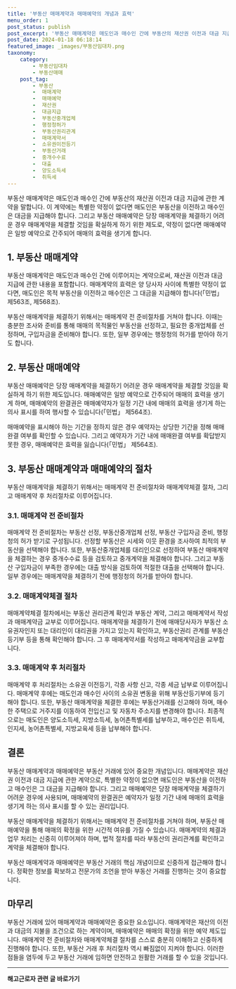 ```yaml
---
title: '부동산 매매계약과 매매예약의 개념과 효력'
menu_order: 1
post_status: publish
post_excerpt: '부동산 매매계약은 매도인과 매수인 간에 부동산의 재산권 이전과 대금 지급에 관한 계약을 말합니다. 이 계약에는 특별한 약정이 없다면 매도인은 부동산을 이전하고 매수인은 대금을 지급해야 합니다. 그리고 부동산 매매예약은 당장 매매계약을 체결하기 어려운 경우 매매계약을 체결할 것임을 확실하게 하기 위한 제도로, 약정이 없다면 매매예약은 일방 예약으로 간주되어 매매의 효력을 생기게 합니다.'
post_date: 2024-01-18 06:18:14
featured_image: _images/부동산임대차.png
taxonomy:
    category:
        - 부동산임대차
        - 부동산매매
    post_tag:
        - 부동산
        -  매매계약
        -  매매예약
        -  재산권
        -  대금지급
        -  부동산중개업체
        -  행정청허가
        -  부동산권리관계
        -  매매계약서
        -  소유권이전등기
        -  부동산거래
        -  중개수수료
        -  대출
        -  양도소득세
        -  취득세
---
```



부동산 매매계약은 매도인과 매수인 간에 부동산의 재산권 이전과 대금 지급에 관한 계약을 말합니다. 이 계약에는 특별한 약정이 없다면 매도인은 부동산을 이전하고 매수인은 대금을 지급해야 합니다. 그리고 부동산 매매예약은 당장 매매계약을 체결하기 어려운 경우 매매계약을 체결할 것임을 확실하게 하기 위한 제도로, 약정이 없다면 매매예약은 일방 예약으로 간주되어 매매의 효력을 생기게 합니다.

## 1. 부동산 매매계약

부동산 매매계약은 매도인과 매수인 간에 이루어지는 계약으로써, 재산권 이전과 대금 지급에 관한 내용을 포함합니다. 매매계약의 효력은 양 당사자 사이에 특별한 약정이 없다면, 매도인은 목적 부동산을 이전하고 매수인은 그 대금을 지급해야 합니다(「민법」 제563조, 제568조).

부동산 매매계약을 체결하기 위해서는 매매계약 전 준비절차를 거쳐야 합니다. 이때는 충분한 조사와 준비를 통해 매매의 목적물인 부동산을 선정하고, 필요한 중개업체를 선정하며, 구입자금을 준비해야 합니다. 또한, 일부 경우에는 행정청의 허가를 받아야 하기도 합니다.

## 2. 부동산 매매예약

부동산 매매예약은 당장 매매계약을 체결하기 어려운 경우 매매계약을 체결할 것임을 확실하게 하기 위한 제도입니다. 매매예약은 일방 예약으로 간주되어 매매의 효력을 생기게 하며, 매매예약의 완결권은 매매예약자가 일정 기간 내에 매매의 효력을 생기게 하는 의사 표시를 하여 행사할 수 있습니다(「민법」 제564조).

매매예약을 표시해야 하는 기간을 정하지 않은 경우 예약자는 상당한 기간을 정해 매매완결 여부를 확인할 수 있습니다. 그리고 예약자가 기간 내에 매매완결 여부를 확답받지 못한 경우, 매매예약은 효력을 잃습니다(「민법」 제564조).

## 3. 부동산 매매계약과 매매예약의 절차

부동산 매매계약을 체결하기 위해서는 매매계약 전 준비절차와 매매계약체결 절차, 그리고 매매계약 후 처리절차로 이루어집니다.

### 3.1. 매매계약 전 준비절차

매매계약 전 준비절차는 부동산 선정, 부동산중개업체 선정, 부동산 구입자금 준비, 행정청의 허가 받기로 구성됩니다. 선정할 부동산은 시세와 이웃 환경을 조사하여 최적의 부동산을 선택해야 합니다. 또한, 부동산중개업체를 대리인으로 선정하여 부동산 매매계약을 체결하는 경우 중개수수료 등을 검토하고 중개계약을 체결해야 합니다. 그리고 부동산 구입자금이 부족한 경우에는 대출 방식을 검토하여 적절한 대출을 선택해야 합니다. 일부 경우에는 매매계약을 체결하기 전에 행정청의 허가를 받아야 합니다.

### 3.2. 매매계약체결 절차

매매계약체결 절차에서는 부동산 권리관계 확인과 부동산 계약, 그리고 매매계약서 작성과 매매계약금 교부로 이루어집니다. 매매계약을 체결하기 전에 매매당사자가 부동산 소유권자인지 또는 대리인이 대리권을 가지고 있는지 확인하고, 부동산권리 관계를 부동산등기부 등을 통해 확인해야 합니다. 그 후 매매계약서를 작성하고 매매계약금을 교부합니다.

### 3.3. 매매계약 후 처리절차

매매계약 후 처리절차는 소유권 이전등기, 각종 사항 신고, 각종 세금 납부로 이루어집니다. 매매계약 후에는 매도인과 매수인 사이의 소유권 변동을 위해 부동산등기부에 등기해야 합니다. 또한, 부동산 매매계약을 체결한 후에는 부동산거래를 신고해야 하며, 매수한 주택으로 거주지를 이동하여 전입신고 및 자동차 주소지를 변경해야 합니다. 최종적으로는 매도인은 양도소득세, 지방소득세, 농어촌특별세를 납부하고, 매수인은 취득세, 인지세, 농어촌특별세, 지방교육세 등을 납부해야 합니다.

## 결론

부동산 매매계약과 매매예약은 부동산 거래에 있어 중요한 개념입니다. 매매계약은 재산권 이전과 대금 지급에 관한 계약으로, 특별한 약정이 없으면 매도인은 부동산을 이전하고 매수인은 그 대금을 지급해야 합니다. 그리고 매매예약은 당장 매매계약을 체결하기 어려운 경우에 사용되며, 매매예약의 완결권은 예약자가 일정 기간 내에 매매의 효력을 생기게 하는 의사 표시를 할 수 있는 권리입니다.

부동산 매매계약을 체결하기 위해서는 매매계약 전 준비절차를 거쳐야 하며, 부동산 매매예약을 통해 매매의 확정을 위한 시간적 여유를 가질 수 있습니다. 매매계약의 체결과 업무 처리는 신중히 이루어져야 하며, 법적 절차를 따라 부동산의 권리관계를 확인하고 계약을 체결해야 합니다.

부동산 매매계약과 매매예약은 부동산 거래의 핵심 개념이므로 신중하게 접근해야 합니다. 정확한 정보를 확보하고 전문가의 조언을 받아 부동산 거래를 진행하는 것이 중요합니다.

## 마무리

부동산 거래에 있어 매매계약과 매매예약은 중요한 요소입니다. 매매계약은 재산의 이전과 대금의 지불을 조건으로 하는 계약이며, 매매예약은 매매의 확정을 위한 예약 제도입니다. 매매계약 전 준비절차와 매매계약체결 절차를 스스로 충분히 이해하고 신중하게 진행해야 합니다. 또한, 부동산 거래 후 처리절차 역시 빠짐없이 지켜야 합니다. 이러한 점들을 염두에 두고 부동산 거래에 임하면 안전하고 원활한 거래를 할 수 있을 것입니다.
<!-- wp:separator -->
<hr class="wp-block-separator has-alpha-channel-opacity"/>
<!-- /wp:separator -->

<!-- wp:group {"backgroundColor":"base","layout":{"type":"constrained"}} -->
<div class="wp-block-group has-base-background-color has-background"><!-- wp:paragraph {"align":"center","fontSize":"medium"} -->
<p class="has-text-align-center has-large-font-size"><strong>해고근로자 관련 글 바로가기</strong></p>
<!-- /wp:paragraph -->


<!-- wp:latest-posts
{"categories":[{"id":12660,"count":19,"description":"","link":"https://uknowlaw.com/category/%ed%95%b4%ea%b3%a0%ea%b7%bc%eb%a1%9c%ec%9e%90/","name":"해고근로자","slug":"해고근로자","taxonomy":"category","parent":0,"meta":[],"_links":{"self":[{"href":"https://uknowlaw.com/wp-json/wp/v2/categories/12660"}],"collection":[{"href":"https://uknowlaw.com/wp-json/wp/v2/categories"}],"about":[{"href":"https://uknowlaw.com/wp-json/wp/v2/taxonomies/category"}],"wp:post_type":[{"href":"https://uknowlaw.com/wp-json/wp/v2/posts?categories=12660"}],"curies":[{"name":"wp","href":"https://api.w.org/{rel}","templated":true}]}}],"postsToShow":100,"excerptLength":28,"postLayout":"grid","columns":2,"featuredImageAlign":"left","featuredImageSizeSlug":"large","fontSize":"small"} /--></div>
<!-- /wp:group -->